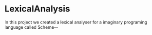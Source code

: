 # LexicalAnalysis
In this project we created a lexical analyser for a imaginary programing language called Scheme--
